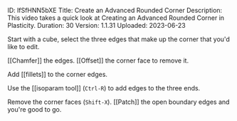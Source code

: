 ID: lfSfHNN5bXE
Title: Create an Advanced Rounded Corner
Description: This video takes a quick look at Creating an Advanced Rounded Corner in Plasticity.
Duration: 30
Version: 1.1.31
Uploaded: 2023-06-23

Start with a cube, select the three edges that make up the corner that you'd like to edit.

[[Chamfer]] the edges. [[Offset]] the corner face to remove it.

Add [[fillets]] to the corner edges.

Use the [[isoparam tool]] (`Ctrl-R`) to add edges to the three
ends.

Remove the corner faces (`Shift-X`). [[Patch]] the open boundary edges and you're good to go.
